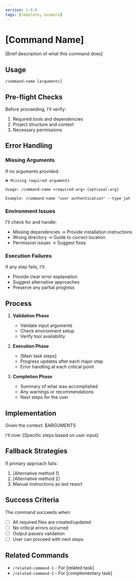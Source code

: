 ```yaml
---
version: 1.0.0
tags: [template, example]
---
```


# [Command Name]

[Brief description of what this command does]

## Usage
```
/command-name [arguments]
```

## Pre-flight Checks

Before proceeding, I'll verify:
1. Required tools and dependencies
2. Project structure and context
3. Necessary permissions

## Error Handling

### Missing Arguments
If no arguments provided:
```
❌ Missing required arguments

Usage: /command-name <required-arg> [optional-arg]

Example: /command-name "user authentication" --type jwt
```

### Environment Issues
I'll check for and handle:
- Missing dependencies → Provide installation instructions
- Wrong directory → Guide to correct location
- Permission issues → Suggest fixes

### Execution Failures
If any step fails, I'll:
- Provide clear error explanation
- Suggest alternative approaches
- Preserve any partial progress

## Process

1. **Validation Phase**
   - Validate input arguments
   - Check environment setup
   - Verify tool availability

2. **Execution Phase**
   - [Main task steps]
   - Progress updates after each major step
   - Error handling at each critical point

3. **Completion Phase**
   - Summary of what was accomplished
   - Any warnings or recommendations
   - Next steps for the user

## Implementation

Given the context:
$ARGUMENTS

I'll now:
[Specific steps based on user input]

## Fallback Strategies

If primary approach fails:
1. [Alternative method 1]
2. [Alternative method 2]
3. Manual instructions as last resort

## Success Criteria

The command succeeds when:
- [ ] All required files are created/updated
- [ ] No critical errors occurred
- [ ] Output passes validation
- [ ] User can proceed with next steps

## Related Commands

- `/related-command-1` - For [related task]
- `/related-command-2` - For [complementary task]